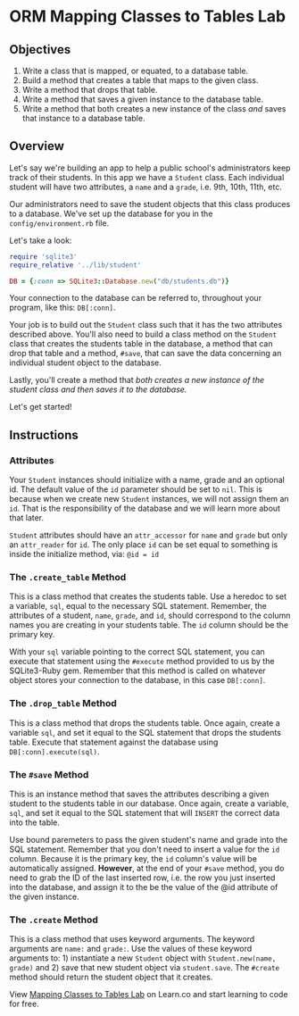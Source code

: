 # ORM Mapping Classes to Tables Lab

## Objectives

1. Write a class that is mapped, or equated, to a database table.
2. Build a method that creates a table that maps to the given class.
3. Write a method that drops that table.
4. Write a method that saves a given instance to the database table.
5. Write a method that both creates a new instance of the class _and_ saves that instance to a database table.

## Overview

Let's say we're building an app to help a public school's administrators keep track of their students. In this app we have a `Student` class. Each individual student will have two attributes, a `name` and a `grade`, i.e. 9th, 10th, 11th, etc.

Our administrators need to save the student objects that this class produces to a database. We've set up the database for you in the `config/environment.rb` file.

Let's take a look:

```ruby
require 'sqlite3'
require_relative '../lib/student'

DB = {:conn => SQLite3::Database.new("db/students.db")}
```

Your connection to the database can be referred to, throughout your program, like this: `DB[:conn]`.

Your job is to build out the `Student` class such that it has the two attributes described above. You'll also need to build a class method on the `Student` class that creates the students table in the database, a method that can drop that table and a method, `#save`, that can save the data concerning an individual student object to the database.

Lastly, you'll create a method that _both creates a new instance of the student class and then saves it to the database._

Let's get started!

## Instructions

### Attributes

Your `Student` instances should initialize with a name, grade and an optional id. The default value of the `id` parameter should be set to `nil`. This is because when we create new `Student` instances, we will not assign them an `id`. That is the responsibility of the database and we will learn more about that later.

`Student` attributes should have an `attr_accessor` for `name` and `grade` but only an `attr_reader` for `id`. The only place `id` can be set equal to something is inside the initialize method, via: `@id = id`

### The `.create_table` Method

This is a class method that creates the students table. Use a heredoc to set a variable, `sql`, equal to the necessary SQL statement. Remember, the attributes of a student, `name`, `grade`, and `id`, should correspond to the column names you are creating in your students table. The `id` column should be the primary key.

With your `sql` variable pointing to the correct SQL statement, you can execute that statement using the `#execute` method provided to us by the SQLite3-Ruby gem. Remember that this method is called on whatever object stores your connection to the database, in this case `DB[:conn]`.

### The `.drop_table` Method

This is a class method that drops the students table. Once again, create a variable `sql`, and set it equal to the SQL statement that drops the students table. Execute that statement against the database using `DB[:conn].execute(sql)`.

### The `#save` Method

This is an instance method that saves the attributes describing a given student to the students table in our database. Once again, create a variable, `sql`, and set it equal to the SQL statement that will `INSERT` the correct data into the table.

Use bound paremeters to pass the given student's name and grade into the SQL statement. Remember that you don't need to insert a value for the `id` column. Because it is the primary key, the `id` column's value will be automatically assigned. **However**, at the end of your `#save` method, you do need to grab the ID of the last inserted row, i.e. the row you just inserted into the database, and assign it to the be the value of the @id attribute of the given instance.

### The `.create` Method

This is a class method that uses keyword arguments. The keyword arguments are `name:` and `grade:`. Use the values of these keyword arguments to: 1) instantiate a new `Student` object with `Student.new(name, grade)` and 2) save that new student object via `student.save`. The `#create` method should return the student object that it creates.

<p data-visibility='hidden'>View <a href='https://learn.co/lessons/orm-mapping-to-table-lab'>Mapping Classes to Tables Lab</a> on Learn.co and start learning to code for free.</p>
